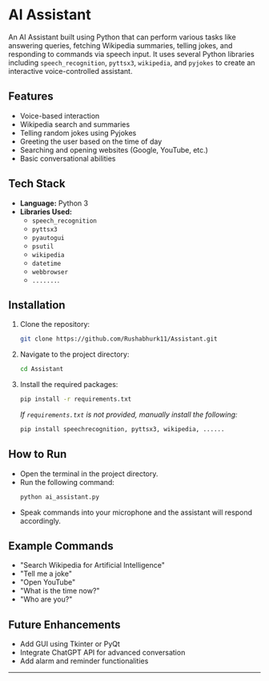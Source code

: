 # AI Assistant

An AI Assistant built using Python that can perform various tasks like answering queries, fetching Wikipedia summaries, telling jokes, and responding to commands via speech input. It uses several Python libraries including `speech_recognition`, `pyttsx3`, `wikipedia`, and `pyjokes` to create an interactive voice-controlled assistant.

## Features

- Voice-based interaction
- Wikipedia search and summaries
- Telling random jokes using Pyjokes
- Greeting the user based on the time of day
- Searching and opening websites (Google, YouTube, etc.)
- Basic conversational abilities

## Tech Stack

- **Language:** Python 3
- **Libraries Used:**
  - `speech_recognition`
  - `pyttsx3`
  - `pyautogui`
  - `psutil`
  - `wikipedia`
  - `datetime`
  - `webbrowser`
  - `.......`.
    

## Installation

1. Clone the repository:
   ```bash
   git clone https://github.com/Rushabhurk11/Assistant.git
   ```

2. Navigate to the project directory:
   ```bash
   cd Assistant
   ```

3. Install the required packages:
   ```bash
   pip install -r requirements.txt
   ```

   *If `requirements.txt` is not provided, manually install the following:*
   ```bash
   pip install speechrecognition, pyttsx3, wikipedia, ...... 
   ```

## How to Run

- Open the terminal in the project directory.
- Run the following command:
   ```bash
   python ai_assistant.py
   ```
- Speak commands into your microphone and the assistant will respond accordingly.

## Example Commands

- "Search Wikipedia for Artificial Intelligence"
- "Tell me a joke"
- "Open YouTube"
- "What is the time now?"
- "Who are you?"

## Future Enhancements
- Add GUI using Tkinter or PyQt
- Integrate ChatGPT API for advanced conversation
- Add alarm and reminder functionalities

---



